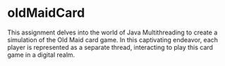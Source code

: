 # oldMaidCard
This assignment delves into the world of Java Multithreading to create a simulation of the Old Maid card game. In this captivating endeavor, each player is represented as a separate thread, interacting to play this card game in a digital realm.
